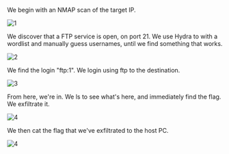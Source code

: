 


We begin with an NMAP scan of the target IP.

![1](https://lh3.googleusercontent.com/nqxqGNIPHM2RbMFcsc5cQ-ocSqn5-apSVmLpLMCQ5ZEC2QVGCBIBCi3Z-Up-4LFGpmRelJOiA4bmFlsY88lR9-isNvKkakwlt6sW6Fz89Sh0pIUd0uMziCD3zBtW2CO62Qio7VC7)

We discover that a FTP service is open, on port 21. We use Hydra to with a wordlist and manually guess usernames, until we find something that works.

![2](https://lh6.googleusercontent.com/sH_9X8oRRow2j6DrS4uXgo-QRXZEfzrollzfkdQmK60mfeieOo_Lbx2wRQS6VLjd8hgt1GIurNTsKoGixqnGWye6RKqB1ksEIaCdPe1vPacz2R6X_ZdGuBw1ynnOSp8jsImV0jNv)

We find the login "ftp:1". We login using ftp to the destination.

![3](https://lh6.googleusercontent.com/6SdZ_OuaobPyXni2HeJn7-w6ou5Nox4nwdO3UQIKRyrfFMLlt9Ff-BlFjFV6XvSNzXBgqAnY7no9sxRmGXpAYNTWsecqxg3fEJv9mKU1Hl-AjJum7TEuxO2zX0qzbaSsSPA4ZlTX)

From here, we're in. We ls to see what's here, and immediately find the flag. We exfiltrate it.

![4](https://lh6.googleusercontent.com/6SdZ_OuaobPyXni2HeJn7-w6ou5Nox4nwdO3UQIKRyrfFMLlt9Ff-BlFjFV6XvSNzXBgqAnY7no9sxRmGXpAYNTWsecqxg3fEJv9mKU1Hl-AjJum7TEuxO2zX0qzbaSsSPA4ZlTX)

We then cat the flag that we've exfiltrated to the host PC.

![4](https://lh4.googleusercontent.com/US6vRTk8AACM1Q8XC4AiHqmXZPWdIrwzJmN7-66o2o7QWKrQbx2RTsn9qL5KLxcimWMiIyzYstxSk0e1Hs0nKwQr4mk1WNWSwhkBabDI3B2_oaspHbSW50dZm4j0Yv-cfhc60Yxl)
